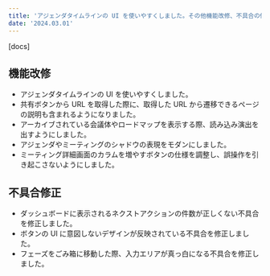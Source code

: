 ```yaml
---
title: 'アジェンダタイムラインの UI を使いやすくしました。その他機能改修、不具合の修正を行いました。'
date: '2024.03.01'
---
```


[docs]

## 機能改修

- アジェンダタイムラインの UI を使いやすくしました。
- 共有ボタンから URL を取得した際に、取得した URL から遷移できるページの説明も含まれるようになりました。
- アーカイブされている会議体やロードマップを表示する際、読み込み演出を出すようにしました。
- アジェンダやミーティングのシャドウの表現をモダンにしました。
- ミーティング詳細画面のカラムを増やすボタンの仕様を調整し、誤操作を引き起こさないようにしました。


## 不具合修正

- ダッシュボードに表示されるネクストアクションの件数が正しくない不具合を修正しました。
- ボタンの UI に意図しないデザインが反映されている不具合を修正しました。
- フェーズをごみ箱に移動した際、入力エリアが真っ白になる不具合を修正しました。


